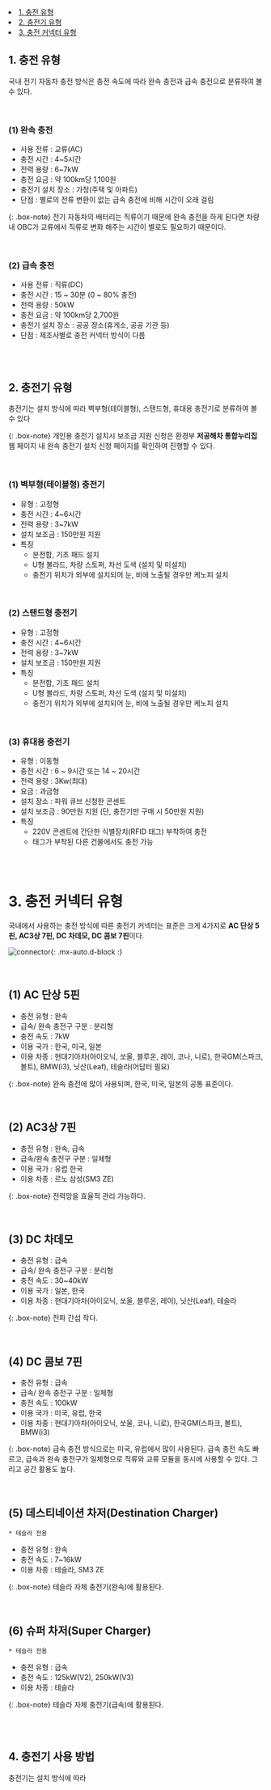 <ui>
    <li><a href = "#charge_type"><bold>1. 충전 유형</bold></a></li>
    <li><a href = "#charge_charger"><bold>2. 충전기 유형</bold></a></li>
    <li><a href = "#charge_connector"><bold>3. 충전 커넥터 유형</bold></a></li>
</ui>

<p id = "charge_type"></p>

## 1. 충전 유형
국내 전기 자동차 충전 방식은 충전 속도에 따라 완속 충전과 급속 충전으로 분류하여 볼 수 있다.

<br>

### (1) 완속 충전

- 사용 전류 : 교류(AC)
- 충전 시간 : 4~5시간
- 전력 용량 : 6~7kW
- 충전 요금 : 약 100km당 1,100원
- 충전기 설치 장소 : 가정(주택 및 아파트)
- 단점 : 별로의 전류 변환이 없는 급속 충전에 비해 시간이 오래 걸림

{: .box-note}
전기 자동차의 배터리는 직류이기 때문에 완속 충전을 하게 된다면 차량 내 OBC가 교류에서 직류로 변화 해주는 시간이 별로도 필요하기 때문이다.

<br>

### (2) 급속 충전
- 사용 전류 : 직류(DC)
- 충전 시간 : 15 ~ 30분 (0 ~ 80% 충전)
- 전력 용량 : 50kW
- 충전 요금 : 약 100km당 2,700원
- 충전기 설치 장소 : 공공 장소(휴게소, 공공 기관 등)
- 단점 : 제조사별로 충전 커넥터 방식이 다름

<br>
<br>

<p id = "charge_charger"></p>

## 2. 충전기 유형

충전기는 설치 방식에 따라 벽부형(테이블형), 스탠드형, 휴대용 충전기로 분류하여 볼 수 있다

{: .box-note}
개인용 충전기 설치시 보조금 지원 신청은 환경부 **저공해차 통합누리집**웹 페이지 내 완속 충전기 설치 신청 페이지를 확인하여 진행할 수 있다.

<br>

### (1) 벽부형(테이블형) 충전기

- 유형 : 고정형
- 충전 시간 : 4~6시간
- 전력 용량 : 3~7kW
- 설치 보조금 : 150만원 지원
- 특징
    - 분전함, 기초 패드 설치
    - U형 볼라드, 차량 스토퍼, 차선 도색 (설치 및 미설치)
    - 충전기 위치가 외부에 설치되어 눈, 비에 노출될 경우만 케노피 설치

<br>

### (2) 스탠드형 충전기

- 유형 : 고정형
- 충전 시간 : 4~6시간
- 전력 용량 : 3~7kW
- 설치 보조금 : 150만원 지원
- 특징
    - 분전함, 기초 패드 설치
    - U형 볼라드, 차량 스토퍼, 차선 도색 (설치 및 미설치)
    - 충전기 위치가 외부에 설치되어 눈, 비에 노출될 경우만 케노피 설치

<br>

### (3) 휴대용 충전기

- 유형 : 이동형
- 충전 시간 : 6 ~ 9시간 또는 14 ~ 20시간
- 전력 용량 : 3Kw(최대)
- 요금 : 과금형
- 설치 장소 : 파워 큐브 신청한 콘센트
- 설치 보조금 : 90만원 지원 (단, 충전기만 구매 시 50만원 지원)
- 특징
    - 220V 콘센트에 간단한 식별장치(RFID 태그) 부착하여 충전
    - 태그가 부착된 다른 건물에서도 충전 가능
    

<br>
<br>

<p id = "charge_connector"></p>

# 3. 충전 커넥터 유형

국내에서 사용하는 충전 방식에 따른 충전기 커넥터는 표준은 크게 4가지로 **AC 단상 5핀, AC3상 7핀, DC 차데모, DC 콤보 7핀**이다. 

![connector](https://s3.us-west-2.amazonaws.com/secure.notion-static.com/1920d44f-5e2c-44c1-97f6-3c4511c3a323/Untitled.png?X-Amz-Algorithm=AWS4-HMAC-SHA256&X-Amz-Credential=AKIAT73L2G45O3KS52Y5%2F20201207%2Fus-west-2%2Fs3%2Faws4_request&X-Amz-Date=20201207T061259Z&X-Amz-Expires=86400&X-Amz-Signature=93164c00ea63a411c0a0249ace186f605575c2580b21d13386dac96c49fc0dbe&X-Amz-SignedHeaders=host&response-content-disposition=filename%20%3D%22Untitled.png%22){: .mx-auto.d-block :}

<br>

## (1) AC 단상 5핀
- 충전 유형 : 완속
- 급속/ 완속 충전구 구분 : 분리형
- 충전 속도 : 7kW
- 이용 국가 : 한국, 미국, 일본
- 이용 차종 : 현대기아차(아이오닉, 쏘울, 블루온, 레이, 코나, 니로), 한국GM(스파크, 볼트), BMW(i3), 닛산(Leaf), 테슬라(어답터 필요)

{: .box-note}
완속 충전에 많이 사용되며, 한국, 미국, 일본의 공통 표준이다.

<br>

## (2) AC3상 7핀
- 충전 유형 : 완속, 급속
- 급속/완속 충전구 구분 : 일체형
- 이용 국가 : 유럽 한국
- 이용 차종 : 르노 삼성(SM3 ZE)

{: .box-note}
전력망을 효율적 관리 가능하다.

<br>

## (3) DC 차데모

- 충전 유형 : 급속
- 급속/ 완속 충전구 구분 : 분리형
- 충전 속도 : 30~40kW
- 이용 국가 : 일본, 한국
- 이용 차종 : 현대기아차(아이오닉, 쏘울, 블루온, 레이), 닛산(Leaf), 테슬라

{: .box-note}
전파 간섭 작다.

<br>

## (4) DC 콤보 7핀

- 충전 유형 : 급속
- 급속/ 완속 충전구 구분 : 일체형
- 충전 속도 : 100kW
- 이용 국가 : 미국, 유럽, 한국
- 이용 차종 : 현대기아차(아이오닉, 쏘울, 코나, 니로), 한국GM(스파크, 볼트), BMW(i3)

{: .box-note}
급속 충전 방식으로는 미국, 유럽에서 많이 사용된다. 급속 충전 속도 빠르고, 급속과 완속 충전구가 일체형으로 직류와 교류 모듈을 동시에 사용할 수 있다. 그리고 공간 활용도 높다.

<br>

## (5) 데스티네이션 차저(Destination Charger)
``* 테슬라 전용``

- 충전 유형 : 완속
- 충전 속도 : 7~16kW
- 이용 차종 : 테슬라, SM3 ZE

{: .box-note}
테슬라 자체 충전기(완속)에 활용된다. 

<br>

## (6) 슈퍼 차저(Super Charger)
``* 테슬라 전용``

- 충전 유형 : 급속
- 충전 속도 : 125kW(V2), 250kW(V3)
- 이용 차종 : 테슬라

{: .box-note}
테슬라 자체 충전기(급속)에 활용된다.

<br>
<br>

## 4. 충전기 사용 방법

충전기는 설치 방식에 따라
